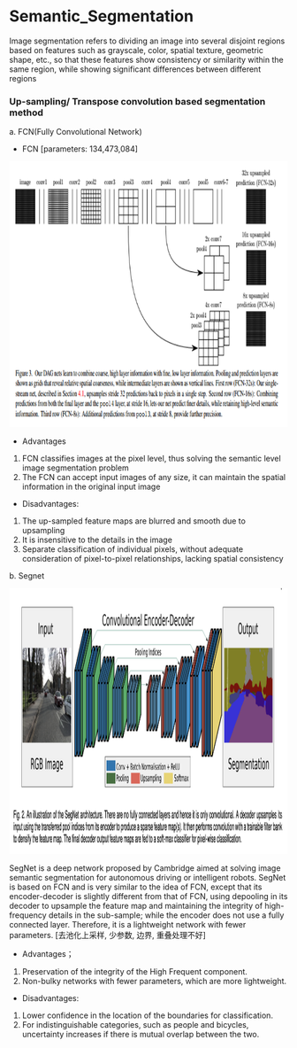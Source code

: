 # Semantic_Segmentation
Image segmentation refers to dividing an image into several disjoint regions based on features such as grayscale, color, spatial texture, geometric shape, etc., so that these features show consistency or similarity within the same region, while showing significant differences between different regions


### Up-sampling/ Transpose convolution based segmentation method
a. FCN(Fully Convolutional Network)
- FCN [parameters: 134,473,084]
<p align="center">
      <img src="images/FCN.png", width="640", height='480'>

- Advantages

 1. FCN classifies images at the pixel level, thus solving the semantic level image segmentation problem
 2. The FCN can accept input images of any size, it can maintain the spatial information in the original input image

- Disadvantages:

 1. The up-sampled feature maps are blurred and smooth due to upsampling 
 2. It is insensitive to the details in the image
 3. Separate classification of individual pixels, without adequate consideration of pixel-to-pixel relationships, lacking spatial consistency

b. Segnet
<p align="center">
      <img src="images/SegNet.png", width="640", height='480'>

SegNet is a deep network proposed by Cambridge aimed at solving image semantic segmentation for autonomous driving or intelligent robots. 
SegNet is based on FCN and is very similar to the idea of FCN, except that its encoder-decoder is slightly different from that of FCN, using depooling in its decoder to upsample the feature map and maintaining the integrity of high-frequency details in the sub-sample; while the encoder does not use a fully connected layer. Therefore, it is a lightweight network with fewer parameters.
[去池化上采样, 少参数, 边界, 重叠处理不好]

- Advantages；
1. Preservation of the integrity of the High Frequent component.
2. Non-bulky networks with fewer parameters, which are more lightweight.

- Disadvantages:
1. Lower confidence in the location of the boundaries for classification.
2. For indistinguishable categories, such as people and bicycles, uncertainty increases if there is mutual overlap between the two.

